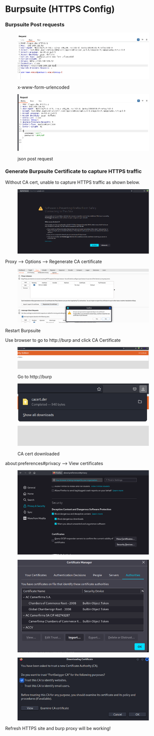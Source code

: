# Burpsuite (HTTPS Config)

### Burpsuite Post requests

<figure><img src="../.gitbook/assets/image (6) (1) (1) (1) (1).png" alt=""><figcaption><p>x-www-form-urlencoded</p></figcaption></figure>

<figure><img src="../.gitbook/assets/image (250).png" alt=""><figcaption><p>json post request</p></figcaption></figure>

### Generate Burpsuite Certificate to capture HTTPS traffic

Without CA cert, unable to capture HTTPS traffic as shown below.

<figure><img src="../.gitbook/assets/image (232).png" alt=""><figcaption></figcaption></figure>

Proxy --> Options --> Regenerate CA certificate

<figure><img src="../.gitbook/assets/image (275).png" alt=""><figcaption></figcaption></figure>

Restart Burpsuite

Use browser to go to http://burp and click CA Certificate

<figure><img src="../.gitbook/assets/image (261).png" alt=""><figcaption><p>Go to http://burp</p></figcaption></figure>

<figure><img src="../.gitbook/assets/image (265).png" alt=""><figcaption><p>CA cert downloaded</p></figcaption></figure>

about:preferences#privacy --> View certificates

<figure><img src="../.gitbook/assets/image (58).png" alt=""><figcaption></figcaption></figure>



<figure><img src="../.gitbook/assets/image (230).png" alt=""><figcaption></figcaption></figure>

<figure><img src="../.gitbook/assets/image (262).png" alt=""><figcaption></figcaption></figure>

Refresh HTTPS site and burp proxy will be working!
